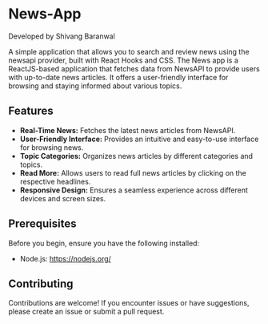 # News-App

Developed by Shivang Baranwal

A simple application that allows you to search and review news using the newsapi provider, built with React Hooks and CSS.
The News app is a ReactJS-based application that fetches data from NewsAPI to provide users with up-to-date news articles. It offers a user-friendly interface for browsing and staying informed about various topics.

## Features
- **Real-Time News:** Fetches the latest news articles from NewsAPI.
- **User-Friendly Interface:** Provides an intuitive and easy-to-use interface for browsing news.
- **Topic Categories:** Organizes news articles by different categories and topics.
- **Read More:** Allows users to read full news articles by clicking on the respective headlines.
- **Responsive Design:** Ensures a seamless experience across different devices and screen sizes.

## Prerequisites
Before you begin, ensure you have the following installed:
- Node.js: https://nodejs.org/

## Contributing
Contributions are welcome! If you encounter issues or have suggestions, please create an issue or submit a pull request.
